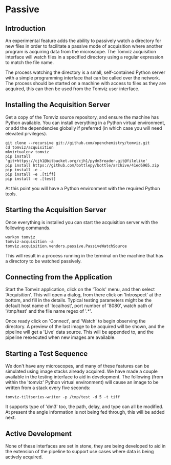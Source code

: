 # Passive

## Introduction

An experimental feature adds the ability to passively watch a directory for new
files in order to facilitate a passive mode of acquisition where another program
is acquiring data from the microscope. The Tomviz acquisition interface will
watch files in a specified directory using a regular expression to match the
file name.

The process watching the directory is a small, self-contained Python server with
a simple programming interface that can be called over the network. The process
should be started on a machine with access to files as they are acquired, this
can then be used from the Tomviz user interface.

## Installing the Acquisition Server

Get a copy of the Tomviz source repository, and ensure the machine has Python
available. You can install everything in a Python virtual environment, or add
the dependencies globally if preferred (in which case you will need elevated
prvileges).

    git clone --recursive git://github.com/openchemistry/tomviz.git
    cd tomviz/acquisition
    mkvirtualenv tomviz
    pip install 'git+https://cjh1@bitbucket.org/cjh1/pydm3reader.git@filelike'
    pip install https://github.com/bottlepy/bottle/archive/41ed6965.zip
    pip install -e .
    pip install -e .[tiff]
    pip install -e .[test]

At this point you will have a Python environment with the required Python tools.

## Starting the Acquisition Server

Once everything is installed you can start the acquisition server with the
following commands.

    workon tomviz
    tomviz-acquisition -a tomviz.acquisition.vendors.passive.PassiveWatchSource

This will result in a process running in the terminal on the machine that has a
directory to be watched passively.

## Connecting from the Application

Start the Tomviz application, click on the 'Tools' menu, and then select
'Acquisition'. This will open a dialog, from there click on 'Introspect' at the
bottom, and fill in the details. Typical testing parameters might be the default
host name of 'localhost', port number of '8080', watch path of '/tmp/test' and
the file name regex of '.*'.

Once ready click on 'Connect', and 'Watch' to begin observing the directory. A
preview of the last image to be acquired will be shown, and the pipeline will
get a 'Live' data source. This will be appended to, and the pipeline reexecuted
when new images are available.

## Starting a Test Sequence

We don't have any microscopes, and many of these features can be simulated using
image stacks already acquired. We have made a couple available in the testing
interface to aid in development. The following (from within the 'tomviz' Python
virtual environment) will cause an image to be written from a stack every five
seconds:

    tomviz-tiltseries-writer -p /tmp/test -d 5 -t tiff

It supports type of 'dm3' too, the path, delay, and type can all be modified. At
present the angle information is not being fed through, this will be added next.

## Active Development

None of these interfaces are set in stone, they are being developed to aid in
the extension of the pipeline to support use cases where data is being actively
acquired.
